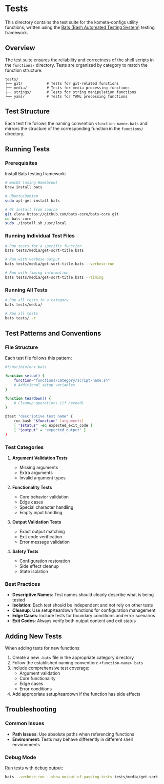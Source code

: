 # Tests

This directory contains the test suite for the kometa-configs utility functions, written using the [Bats (Bash Automated Testing System)](https://github.com/bats-core/bats-core) testing framework.

## Overview

The test suite ensures the reliability and correctness of the shell scripts in the `functions/` directory. Tests are organized by category to match the function structure:

```
tests/
├── git/           # Tests for git-related functions
├── media/         # Tests for media processing functions
├── strings/       # Tests for string manipulation functions
└── yaml/          # Tests for YAML processing functions
```

## Test Structure

Each test file follows the naming convention `<function-name>.bats` and mirrors the structure of the corresponding function in the `functions/` directory.

## Running Tests

### Prerequisites

Install Bats testing framework:

```bash
# macOS (using Homebrew)
brew install bats

# Ubuntu/Debian
sudo apt-get install bats

# Or install from source
git clone https://github.com/bats-core/bats-core.git
cd bats-core
sudo ./install.sh /usr/local
```

### Running Individual Test Files

```bash
# Run tests for a specific function
bats tests/media/get-sort-title.bats

# Run with verbose output
bats tests/media/get-sort-title.bats --verbose-run

# Run with timing information
bats tests/media/get-sort-title.bats --timing
```

### Running All Tests

```bash
# Run all tests in a category
bats tests/media/

# Run all tests
bats tests/ -r
```

## Test Patterns and Conventions

### File Structure
Each test file follows this pattern:

```bash
#!/usr/bin/env bats

function setup() {
    function="functions/category/script-name.sh"
    # Additional setup variables
}

function teardown() {
    # Cleanup operations (if needed)
}

@test "descriptive test name" {
    run bash "$function" [arguments]
    [ "$status" -eq expected_exit_code ]
    [ "$output" = "expected_output" ]
}
```

### Test Categories

1. **Argument Validation Tests**
   - Missing arguments
   - Extra arguments  
   - Invalid argument types

2. **Functionality Tests**
   - Core behavior validation
   - Edge cases
   - Special character handling
   - Empty input handling

3. **Output Validation Tests**
   - Exact output matching
   - Exit code verification
   - Error message validation

4. **Safety Tests**
   - Configuration restoration
   - Side effect cleanup
   - State isolation

### Best Practices

- **Descriptive Names**: Test names should clearly describe what is being tested
- **Isolation**: Each test should be independent and not rely on other tests
- **Cleanup**: Use setup/teardown functions for configuration management
- **Edge Cases**: Include tests for boundary conditions and error scenarios
- **Exit Codes**: Always verify both output content and exit status

## Adding New Tests

When adding tests for new functions:

1. Create a new `.bats` file in the appropriate category directory
2. Follow the established naming convention: `<function-name>.bats`
3. Include comprehensive test coverage:
   - Argument validation
   - Core functionality
   - Edge cases
   - Error conditions
4. Add appropriate setup/teardown if the function has side effects

## Troubleshooting

### Common Issues

- **Path Issues**: Use absolute paths when referencing functions
- **Environment**: Tests may behave differently in different shell environments

### Debug Mode

Run tests with debug output:

```bash
bats --verbose-run --show-output-of-passing-tests tests/media/get-sort-title.bats
```
